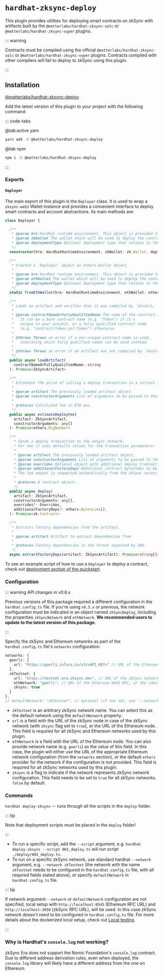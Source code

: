 # `hardhat-zksync-deploy`

This plugin provides utilities for deploying smart contracts on zkSync with artifacts built by the `@matterlabs/hardhat-zksync-solc` or `@matterlabs/hardhat-zksync-vyper` plugins.

::: warning

Contracts must be compiled using the official `@matterlabs/hardhat-zksync-solc` or `@matterlabs/hardhat-zksync-vyper` plugins. Contracts compiled with other compilers will fail to deploy to zkSync using this plugin.

:::

## Installation

[@matterlabs/hardhat-zksync-deploy](https://www.npmjs.com/package/@matterlabs/hardhat-zksync-deploy)

Add the latest version of this plugin to your project with the following command:

::: code-tabs

@tab:active yarn

```bash
yarn add -D @matterlabs/hardhat-zksync-deploy
```

@tab npm

```bash
npm i -D @matterlabs/hardhat-zksync-deploy
```
:::

### Exports

#### `Deployer`

The main export of this plugin is the `Deployer` class. It is used to wrap a `zksync-web3` Wallet instance and provides a convenient interface to deploy smart contracts and account abstractions. Its main methods are:

```typescript
class Deployer {

  /**
   * @param hre Hardhat runtime environment. This object is provided to scripts by hardhat itself.
   * @param zkWallet The wallet which will be used to deploy the contracts.
   * @param deploymentType Optional deployment type that relates to the ContractDeployer system contract function to be called. Defaults to deploying regular smart contracts.
   */
  constructor(hre: HardhatRuntimeEnvironment, zkWallet: zk.Wallet, deploymentType?: zk.types.DeploymentType)

  /**
   * Created a `Deployer` object on ethers.Wallet object.
   *
   * @param hre Hardhat runtime environment. This object is provided to scripts by hardhat itself.
   * @param ethWallet The wallet which will be used to deploy the contracts.
   * @param deploymentType Optional deployment type that relates to the ContractDeployer system contract function to be called. Defaults to deploying regular smart contracts.
   */
  static fromEthWallet(hre: HardhatRuntimeEnvironment, ethWallet: ethers.Wallet, deploymentType?: zk.types.DeploymentType)

  /**
   * Loads an artifact and verifies that it was compiled by `zksolc\.
   *
   * @param contractNameOrFullyQualifiedName The name of the contract.
   *   It can be a bare contract name (e.g. "Token") if it's
   *   unique in your project, or a fully qualified contract name
   *   (e.g. "contract/token.sol:Token") otherwise.
   *
   * @throws Throws an error if a non-unique contract name is used,
   *   indicating which fully qualified names can be used instead.
   *
   * @throws Throws an error if an artifact was not compiled by `zksolc`.
   */
  public async loadArtifact(
    contractNameOrFullyQualifiedName: string
  ): Promise<ZkSyncArtifact>

  /**
   * Estimates the price of calling a deploy transaction in a certain fee token.
   *
   * @param artifact The previously loaded artifact object.
   * @param constructorArguments List of arguments to be passed to the contract constructor.
   *
   * @returns Calculated fee in ETH wei.
   */
  public async estimateDeployFee(
    artifact: ZkSyncArtifact,
    constructorArguments: any[]
  ): Promise<ethers.BigNumber>

  /**
    * Sends a deploy transaction to the zkSync network.
    * For now it uses defaults values for the transaction parameters:
    *
    * @param artifact The previously loaded artifact object.
    * @param constructorArguments List of arguments to be passed to the contract constructor.
    * @param overrides Optional object with additional deploy transaction parameters.
    * @param additionalFactoryDeps Additional contract bytecodes to be added to the factory dependencies list.
    * The fee amount is requested automatically from the zkSync server.
    *
    * @returns A contract object.
    */
  public async deploy(
    artifact: ZkSyncArtifact,
    constructorArguments: any[],
    overrides?: Overrides,
    additionalFactoryDeps?: ethers.BytesLike[],
  ): Promise<zk.Contract>

  /**
   * Extracts factory dependencies from the artifact.
   *
   * @param artifact Artifact to extract dependencies from
   *
   * @returns Factory dependencies in the format expected by SDK.
   */
  async extractFactoryDeps(artifact: ZkSyncArtifact): Promise<string[]>
```

To see an example script of how to use a `Deployer` to deploy a contract, check out [deployment section of the quickstart](./getting-started.md#write-and-deploy-a-contract).

### Configuration

::: warning API changes in v0.6.x

Previous versions of this package required a different configuration in the `hardhat.config.ts` file. If you're using `v0.5.x` or previous, the network configuration must be indicated in an object named `zkSyncDeploy`, including the properties `zkSyncNetwork` and `ethNetwork`. **We recommended users to update to the latest version of this package.**

:::

Specify the zkSync and Ethereum networks as part of the `hardhat.config.ts` file's `networks` configuration:

```typescript
networks: {
  goerli: {
    url: "https://goerli.infura.io/v3/<API_KEY>" // URL of the Ethereum Web3 RPC (optional)
  },
  zkTestnet: {
    url: "https://testnet.era.zksync.dev", // URL of the zkSync network RPC
    ethNetwork: "goerli", // URL of the Ethereum Web3 RPC, or the identifier of the network (e.g. `mainnet` or `goerli`)
    zksync: true
  }
},
// defaultNetwork: "zkTestnet", // optional (if not set, use '--network zkTestnet')
```

- `zkTestnet` is an arbitrary zkSync network name. You can select this as the default network using the `defaultNetwork` property.
- `url` is a field with the URL of the zkSync node in case of the zkSync network (with `zksync` flag set to `true`), or the URL of the Ethereum node. This field is required for all zkSync and Ethereum networks used by this plugin.
- `ethNetwork` is a field with the URL of the Ethereum node. You can also provide network name (e.g. `goerli`) as the value of this field. In this case, the plugin will either use the URL of the appropriate Ethereum network configuration (from the `networks` section), or the default `ethers` provider for the network if the configuration is not provided. This field is required for all zkSync networks used by this plugin.
- `zksync` is a flag to indicate if the network represents zkSync network configuration. This field needs to be set to `true` for all zkSync networks. `false` by default.

### Commands

`hardhat deploy-zksync` -- runs through all the scripts in the `deploy` folder.

::: tip

Note that deployment scripts must be placed in the `deploy` folder!

:::

- To run a specific script, add the `--script` argument, e.g. `hardhat deploy-zksync --script 001_deploy.ts` will run script `./deploy/001_deploy.ts`.
- To run on a specific zkSync network, use standard hardhat `--network` argument, e.g. `--network zkTestnet` (the network with the name `zkTestnet` needs to be configured in the `hardhat.config.ts` file, with all required fields stated above), or specify `defaultNetwork` in `hardhat.config.ts` file.

::: tip

If network argument `--network` or `defaultNetwork` configuration are not specified, local setup with `http://localhost:8545` (Ethereum RPC URL) and `http://localhost:3050` (zkSync RPC URL), will be used. In this case zkSync network doesn't need to be configured in `hardhat.config.ts` file.
For more details about the dockerized local setup, check out [Local testing](./testing.md).

:::

### Why is Hardhat's `console.log` not working?

zkSync Era does not support the Nomic Foundation's `console.log` contract. Due to different address derivation rules, even when deployed, the `console.log` library will likely have a different address from the one on Ethereum.